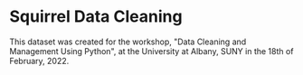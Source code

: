 # Squirrel Data Cleaning

This dataset was created for the workshop, "Data Cleaning and Management Using Python", at the University at Albany, SUNY in the 18th of February, 2022.
